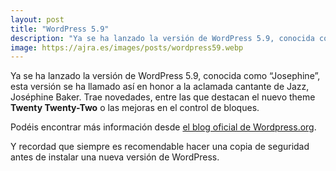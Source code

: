 ```yaml
---
layout: post
title: "WordPress 5.9"
description: "Ya se ha lanzado la versión de WordPress 5.9, conocida como “Josephine”, esta versión se ha llamado así en honor a la aclamada cantante de Jazz, Joséphine Baker."
image: https://ajra.es/images/posts/wordpress59.webp
---
```


Ya se ha lanzado la versión de WordPress 5.9, conocida como “Josephine”, esta versión se ha llamado así en honor a la aclamada cantante de Jazz, Joséphine Baker. Trae novedades, entre las que destacan el nuevo theme **Twenty Twenty-Two** o las mejoras en el control de bloques.

Podéis encontrar más información desde [el blog oficial de Wordpress.org](https://wordpress.org/news/2022/01/josephine/).

Y recordad que siempre es recomendable hacer una copia de seguridad antes de instalar una nueva versión de WordPress.
